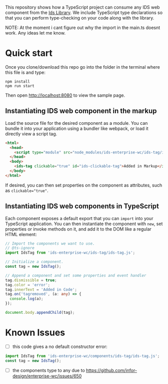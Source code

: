 This repository shows how a TypeScript project can consume any IDS web component from the [Ids Library](https://github.com/infor-design/enterprise-wc). We include TypeScript type declarations so that you can perform type-checking on your code along with the library.

NOTE: At the moment i cant figure out why the import in the main.ts doesnt work. Any ideas let me know.

# Quick start

Once you clone/download this repo go into the folder in the terminal where this file is and type:

```
npm install
npm run start
```

Then open [http://localhost:8080](http://localhost:8080) to view the sample page.

## Instantiating IDS web component in the markup

Load the source file for the desired component as a module. You can bundle it into your application using a bundler like webpack, or load it directly view a script tag.

```html
<html>
  <head>
    <script type="module" src="node_modules/ids-enterprise-wc/ids-tag/ids-tag.js"></script>
  </head>
  <body>
    <ids-tag clickable="true" id="ids-clickable-tag">Added in Markup</ids-tag>
  </body>
</html>
```

If desired, you can then set properties on the component as attributes, such as `clickable="true"`.

## Instantiating IDS web components in TypeScript

Each component exposes a default export that you can `import` into your TypeScript application. You can then instantiate the component with `new`, set properties or invoke methods on it, and add it to the DOM like a regular HTML element:

```typescript
// Import the components we want to use.
// @ts-ignore
import IdsTag from 'ids-enterprise-wc/ids-tag/ids-tag.js';

// Initialize a component.
const tag = new IdsTag();

// Append a component and set some properties and event handler
tag.dismissible = true;
tag.color = 'error';
tag.innerText = 'Added in Code';
tag.on('tagremoved', (a: any) => {
  console.log(a);
});

document.body.appendChild(tag);
```

# Known Issues

- [ ] this code gives a no default constructor error:
```js
import IdsTag from 'ids-enterprise-wc/components/ids-tag/ids-tag.js';
const tag = new IdsTag();
 ```
- [ ] the components type to any due to https://github.com/infor-design/enterprise-wc/issues/650
